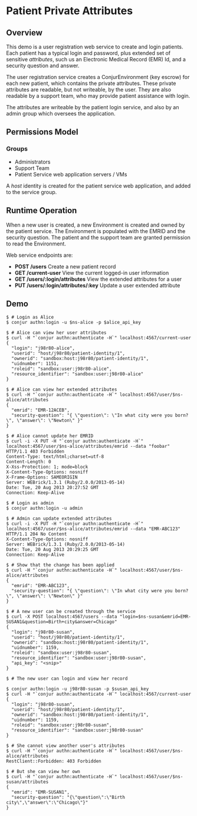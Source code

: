 Patient Private Attributes
======================

## Overview

This demo is a user registration web service to create and login patients. Each patient has
a typical login and password, plus extended set of sensitive *attributes*, such us an 
Electronic Medical Record (EMR) Id, and a security question and answer.

The user registration service creates a ConjurEnvironment (key escrow)
for each new patient, which contains the  private attributes.
These private attributes are readable, but not writeable, by the user.
They are also readable by a support team, who may provide patient assistance with login.

The attributes are writeable by the patient login service, and also by an admin group
which oversees the application.

## Permissions Model

### Groups

* Administrators
* Support Team
* Patient Service web application servers / VMs

A *host* identity is created for the patient service web application, and added to the
service group. 

## Runtime Operation

When a new user is created, a new Environment is created and owned by the patient service.
The Environment is populated with the EMRID and the security question. The patient and the
support team are granted permission to read the Environment.

Web service endpoints are:

* **POST /users** Create a new patient record
* **GET /current-user** View the current logged-in user information
* **GET /users/:login/attributes** View the extended attributes for a user
* **PUT /users/:login/attributes/:key** Update a user extended attribute

## Demo

```
$ # Login as Alice
$ conjur authn:login -u $ns-alice -p $alice_api_key

$ # Alice can view her user attributes
$ curl -H "`conjur authn:authenticate -H`" localhost:4567/current-user
{
  "login": "j98r80-alice",
  "userid": "host/j98r80/patient-identity/1",
  "ownerid": "sandbox:host:j98r80/patient-identity/1",
  "uidnumber": 1151,
  "roleid": "sandbox:user:j98r80-alice",
  "resource_identifier": "sandbox:user:j98r80-alice"
}

$ # Alice can view her extended attributes
$ curl -H "`conjur authn:authenticate -H`" localhost:4567/user/$ns-alice/attributes
{
  "emrid": "EMR-12ACEB",
  "security-question": "{ \"question\": \"In what city were you born?\", \"answer\": \"Newton\" }"
}

$ # Alice cannot update her EMRID
$ curl -i -X PUT -H "`conjur authn:authenticate -H`" localhost:4567/user/$ns-alice/attributes/emrid --data "foobar"
HTTP/1.1 403 Forbidden 
Content-Type: text/html;charset=utf-8
Content-Length: 0
X-Xss-Protection: 1; mode=block
X-Content-Type-Options: nosniff
X-Frame-Options: SAMEORIGIN
Server: WEBrick/1.3.1 (Ruby/2.0.0/2013-05-14)
Date: Tue, 20 Aug 2013 20:27:52 GMT
Connection: Keep-Alive

$ # Login as admin
$ conjur authn:login -u admin

$ # Admin can update extended attributes
$ curl -i -X PUT -H "`conjur authn:authenticate -H`" localhost:4567/user/$ns-alice/attributes/emrid --data "EMR-ABC123"
HTTP/1.1 204 No Content 
X-Content-Type-Options: nosniff
Server: WEBrick/1.3.1 (Ruby/2.0.0/2013-05-14)
Date: Tue, 20 Aug 2013 20:29:25 GMT
Connection: Keep-Alive

$ # Show that the change has been applied
$ curl -H "`conjur authn:authenticate -H`" localhost:4567/user/$ns-alice/attributes
{
  "emrid": "EMR-ABC123",
  "security-question": "{ \"question\": \"In what city were you born?\", \"answer\": \"Newton\" }"
}

$ # A new user can be created through the service
$ curl -X POST localhost:4567/users --data "login=$ns-susan&emrid=EMR-SUSAN1&question=Birth+city&answer=Chicago"
{
  "login": "j98r80-susan",
  "userid": "host/j98r80/patient-identity/1",
  "ownerid": "sandbox:host:j98r80/patient-identity/1",
  "uidnumber": 1159,
  "roleid": "sandbox:user:j98r80-susan",
  "resource_identifier": "sandbox:user:j98r80-susan",
  "api_key": "<snip>"
}

$ # The new user can login and view her record

$ conjur authn:login -u j98r80-susan -p $susan_api_key
$ curl -H "`conjur authn:authenticate -H`" localhost:4567/current-user
{
  "login": "j98r80-susan",
  "userid": "host/j98r80/patient-identity/1",
  "ownerid": "sandbox:host:j98r80/patient-identity/1",
  "uidnumber": 1159,
  "roleid": "sandbox:user:j98r80-susan",
  "resource_identifier": "sandbox:user:j98r80-susan"
}

$ # She cannot view another user's attributes
$ curl -H "`conjur authn:authenticate -H`" localhost:4567/user/$ns-alice/attributes
RestClient::Forbidden: 403 Forbidden

$ # But she can view her own
$ curl -H "`conjur authn:authenticate -H`" localhost:4567/user/$ns-susan/attributes
{
  "emrid": "EMR-SUSAN1",
  "security-question": "{\"question\":\"Birth city\",\"answer\":\"Chicago\"}"
}
```
